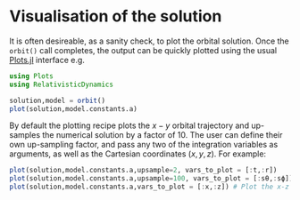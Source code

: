 # Visualisation of the solution
It is often desireable, as a sanity check, to plot the orbital solution. Once the `orbit()` call completes, the output can be quickly plotted using the usual [Plots.jl](https://docs.juliaplots.org/stable/) interface e.g.

```julia
using Plots
using RelativisticDynamics

solution,model = orbit()
plot(solution,model.constants.a) 
```
By default the plotting recipe plots the $x-y$ orbital trajectory and up-samples the numerical solution by a factor of $10$. The user can define their own up-sampling factor, and pass any two of the integration variables as arguments, as well as the Cartesian coordinates ($x,y,z$). For example:

```julia
plot(solution,model.constants.a,upsample=2, vars_to_plot = [:t,:r])     # Plot a timeseries of the r-coordinate, upsampled by a factor of 2
plot(solution,model.constants.a,upsample=100, vars_to_plot = [:sθ,:sϕ]) # Plot the θ-ϕ components of the spin vector against each other, upsampled by a factor of 100
plot(solution,model.constants.a,vars_to_plot = [:x,:z]) # Plot the x-z orbital trajectory

```

